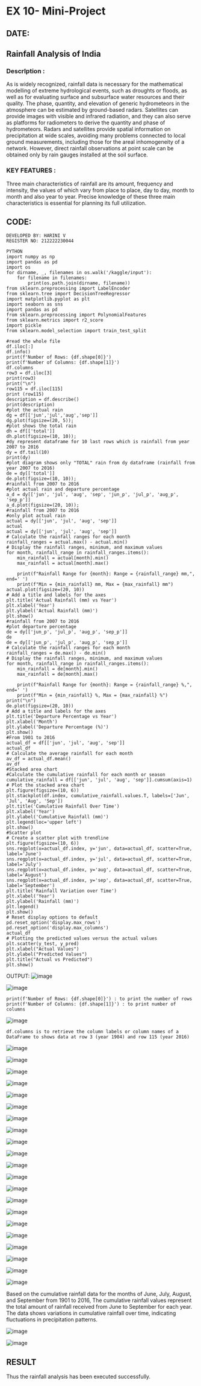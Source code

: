 # EX 10- Mini-Project
## DATE:
## Rainfall Analysis of India
### DescrIption : 
As is widely recognized, rainfall data is necessary for the mathematical modelling of extreme hydrological events, such as droughts or floods, as well as for evaluating surface and subsurface water resources and their quality. The phase, quantity, and elevation of generic hydrometeors in the atmosphere can be estimated by ground-based radars. Satellites can provide images with visible and infrared radiation, and they can also serve as platforms for radiometers to derive the quantity and phase of hydrometeors. Radars and satellites provide spatial information on precipitation at wide scales, avoiding many problems connected to local ground measurements, including those for the areal inhomogeneity of a network. However, direct rainfall observations at point scale can be obtained only by rain gauges installed at the soil surface.

### KEY FEATURES : 
Three main characteristics of rainfall are its amount, frequency and intensity, the values of which vary from place to place, day to day, month to month and also year to year. Precise knowledge of these three main characteristics is essential for planning its full utilization.

## CODE:
```
DEVELOPED BY: HARINI V
REGISTER NO: 212222230044
```
```
PYTHON
import numpy as np 
import pandas as pd 
import os
for dirname, _, filenames in os.walk('/kaggle/input'):
    for filename in filenames:
        print(os.path.join(dirname, filename))
from sklearn.preprocessing import LabelEncoder
from sklearn.tree import DecisionTreeRegressor
import matplotlib.pyplot as plt
import seaborn as sns
import pandas as pd
from sklearn.preprocessing import PolynomialFeatures
from sklearn.metrics import r2_score
import pickle
from sklearn.model_selection import train_test_split

#read the whole file 
df.iloc[:]
df.info()
print(f'Number of Rows: {df.shape[0]}')
print(f'Number of Columns: {df.shape[1]}')
df.columns
row3 = df.iloc[3]
print(row3)
print("\n")
row115 = df.iloc[115]
print (row115)
description = df.describe()
print(description)
#plot the actual rain 
dg = df[['jun','jul','aug','sep']]
dg.plot(figsize=(20, 5));
#plot shows the total rain 
dh = df[['total']]
dh.plot(figsize=(10, 10));
#dy represent dataframe for 10 last rows which is rainfall from year 2007 to 2016 
dy = df.tail(10)
print(dy)
#plot diagram shows only "TOTAL" rain from dy dataframe (rainfall from year 2007 to 2016)
de = dy[['total']]
de.plot(figsize=(10, 10));
#rainfall from 2007 to 2016
#plot actual rain and departure percentage 
a_d = dy[['jun', 'jul', 'aug', 'sep', 'jun_p', 'jul_p', 'aug_p', 'sep_p']]
a_d.plot(figsize=(20, 10));
#rainfall from 2007 to 2016
#only plot actual rain 
actual = dy[['jun', 'jul', 'aug', 'sep']]
actual
actual = dy[['jun', 'jul', 'aug', 'sep']]
# Calculate the rainfall ranges for each month
rainfall_ranges = actual.max() - actual.min()
# Display the rainfall ranges, minimum, and maximum values
for month, rainfall_range in rainfall_ranges.items():
    min_rainfall = actual[month].min()
    max_rainfall = actual[month].max()
    
    print(f"Rainfall Range for {month}: Range = {rainfall_range} mm,", end=' ')
    print(f"Min = {min_rainfall} mm, Max = {max_rainfall} mm")
actual.plot(figsize=(20, 10))
# Add a title and labels for the axes
plt.title('Actual Rainfall (mm) vs Year')
plt.xlabel('Year')
plt.ylabel('Actual Rainfall (mm)')
plt.show()
#rainfall from 2007 to 2016
#plot departure percentage 
de = dy[['jun_p', 'jul_p', 'aug_p', 'sep_p']]
de
de = dy[['jun_p', 'jul_p', 'aug_p', 'sep_p']]
# Calculate the rainfall ranges for each month
rainfall_ranges = de.max() - de.min()
# Display the rainfall ranges, minimum, and maximum values
for month, rainfall_range in rainfall_ranges.items():
    min_rainfall = de[month].min()
    max_rainfall = de[month].max()
    
    print(f"Rainfall Range for {month}: Range = {rainfall_range} %,", end=' ')
    print(f"Min = {min_rainfall} %, Max = {max_rainfall} %")
print("\n")
de.plot(figsize=(20, 10))
# Add a title and labels for the axes
plt.title('Departure Percentage vs Year')
plt.xlabel('Month')
plt.ylabel('Departure Percentage (%)')
plt.show()
#From 1901 to 2016
actual_df = df[['jun', 'jul', 'aug', 'sep']]
actual_df
# Calculate the average rainfall for each month
av_df = actual_df.mean()
av_df
#Stacked area chart
#Calculate the cumulative rainfall for each month or season
cumulative_rainfall = df[['jun', 'jul', 'aug', 'sep']].cumsum(axis=1)
# Plot the stacked area chart
plt.figure(figsize=(10, 6))
plt.stackplot(df.index, cumulative_rainfall.values.T, labels=['Jun', 'Jul', 'Aug', 'Sep'])
plt.title('Cumulative Rainfall Over Time')
plt.xlabel('Year')
plt.ylabel('Cumulative Rainfall (mm)')
plt.legend(loc='upper left')
plt.show()
#Scatter plot
# Create a scatter plot with trendline
plt.figure(figsize=(10, 6))
sns.regplot(x=actual_df.index, y='jun', data=actual_df, scatter=True, label='June')
sns.regplot(x=actual_df.index, y='jul', data=actual_df, scatter=True, label='July')
sns.regplot(x=actual_df.index, y='aug', data=actual_df, scatter=True, label='August')
sns.regplot(x=actual_df.index, y='sep', data=actual_df, scatter=True, label='September')
plt.title('Rainfall Variation over Time')
plt.xlabel('Year')
plt.ylabel('Rainfall (mm)')
plt.legend()
plt.show()
# Reset display options to default
pd.reset_option('display.max_rows')
pd.reset_option('display.max_columns')
actual_df
# Plotting the predicted values versus the actual values
plt.scatter(y_test, y_pred)
plt.xlabel("Actual Values")
plt.ylabel("Predicted Values")
plt.title("Actual vs Predicted")
plt.show()
```
OUTPUT:
![image](https://github.com/harini1006/Mini-Project/assets/113497405/d077a5fc-845d-4d8d-9e7b-1c2f1ce70963)


![image](https://github.com/harini1006/Mini-Project/assets/113497405/ff5effe4-1675-4d49-8c92-d786854faee8)






```
print(f'Number of Rows: {df.shape[0]}') : to print the number of rows
print(f'Number of Columns: {df.shape[1]}') : to print number of columns
```
![image](https://github.com/harini1006/Mini-Project/assets/113497405/1e5e5c78-099e-4902-abbf-e19a1dafa01b)
```
df.columns is to retrieve the column labels or column names of a DataFrame to shows data at row 3 (year 1904) and row 115 (year 2016)
```
![image](https://github.com/harini1006/Mini-Project/assets/113497405/1828248a-dfac-4f0b-8619-fb19761af4be)


![image](https://github.com/harini1006/Mini-Project/assets/113497405/d2f9f71c-529c-4970-8344-89fcc8c4d143)


![image](https://github.com/harini1006/Mini-Project/assets/113497405/a0ee0ac0-544d-4f68-9628-4b5dce43e3cc)


![image](https://github.com/harini1006/Mini-Project/assets/113497405/cb5b7cdd-2848-4305-80ef-40c83464319c)


![image](https://github.com/harini1006/Mini-Project/assets/113497405/658daacf-5519-40af-abab-49f6b4ec7180)


![image](https://github.com/harini1006/Mini-Project/assets/113497405/3b4d48c4-e5ce-4238-87e3-e153c640157a)


![image](https://github.com/harini1006/Mini-Project/assets/113497405/5b4a6a05-050b-45c0-b540-63ecc2de5c6c)


![image](https://github.com/harini1006/Mini-Project/assets/113497405/3ec2ffd0-02fc-4bb0-bde7-713be50d9aaf)


![image](https://github.com/harini1006/Mini-Project/assets/113497405/238b9811-a0f4-42db-9279-a349a0980f70)


![image](https://github.com/harini1006/Mini-Project/assets/113497405/df7f9b45-3aec-49e1-970a-5fab2fe9d2ea)


![image](https://github.com/harini1006/Mini-Project/assets/113497405/553f80b1-6267-4ddb-9bde-b626ba27e7ba)


![image](https://github.com/harini1006/Mini-Project/assets/113497405/600fa274-d5db-45fe-9b89-4414054eff86)


![image](https://github.com/harini1006/Mini-Project/assets/113497405/0d34d2b3-0547-4877-9c5e-aeb258c15947)


![image](https://github.com/harini1006/Mini-Project/assets/113497405/b31a022b-80f2-489c-994c-ccd1c8c5a00e)


![image](https://github.com/harini1006/Mini-Project/assets/113497405/19d9cc33-47bf-4d10-8ed0-6907874e45a9)


![image](https://github.com/harini1006/Mini-Project/assets/113497405/3a218b83-cdcb-4e32-a6ce-34a5528e8fc4)


![image](https://github.com/harini1006/Mini-Project/assets/113497405/53262390-d1f3-4f4e-b89d-986e26e9d753)


![image](https://github.com/harini1006/Mini-Project/assets/113497405/b9f054d1-f8fa-43fd-bd90-c08137cff6bb)


![image](https://github.com/harini1006/Mini-Project/assets/113497405/720ccfee-3fcf-45a5-a113-39a4a153906c)


![image](https://github.com/harini1006/Mini-Project/assets/113497405/50834405-25e4-4bb5-a30b-f02c7b8b8445)


![image](https://github.com/harini1006/Mini-Project/assets/113497405/ada6f9de-e1b5-4d53-8656-1e7b97ce2f4d)



Based on the cumulative rainfall data for the months of June, July, August, and September from 1901 to 2016, The cumulative rainfall values represent the total amount of rainfall received from June to September for each year. The data shows variations in cumulative rainfall over time, indicating fluctuations in precipitation patterns.

![image](https://github.com/harini1006/Mini-Project/assets/113497405/207c95ad-e0ac-43e1-934f-efcd8700bd85)


![image](https://github.com/harini1006/Mini-Project/assets/113497405/f38e6981-9b4e-401e-a943-9dc5e404ceb9)



## RESULT
Thus the rainfall analysis has been executed successfully.
